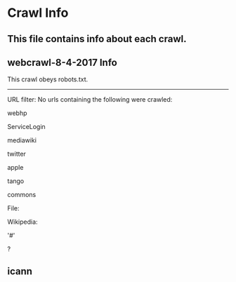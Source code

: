 # Crawl Info
This file contains info about each crawl.
----------------------------------------
## webcrawl-8-4-2017 Info
This crawl obeys robots.txt.

-------------------------------------
URL filter:
No urls containing the following were crawled:

webhp

ServiceLogin

mediawiki

twitter

apple

tango

commons

File:

Wikipedia:

'#'

?

icann
-------------------------------------
